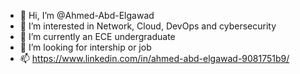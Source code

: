 - 👋 Hi, I’m @Ahmed-Abd-Elgawad
- 👀 I’m interested in Network, Cloud, DevOps and cybersecurity
- 🌱 I’m currently an ECE undergraduate 
- 💞️ I’m looking for intership or job
- 📫 https://www.linkedin.com/in/ahmed-abd-elgawad-9081751b9/

<!---
Ahmed-Abd-El-gawad/Ahmed-Abd-El-gawad is a ✨ special ✨ repository because its `README.md` (this file) appears on your GitHub profile.
You can click the Preview link to take a look at your changes.
--->

